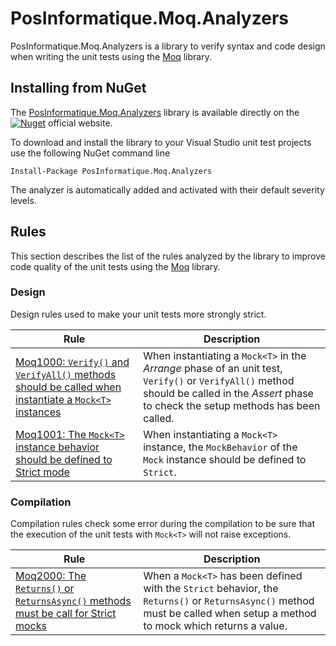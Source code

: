 # PosInformatique.Moq.Analyzers
PosInformatique.Moq.Analyzers is a library to verify syntax and code design when writing the unit tests using the [Moq](https://github.com/devlooped/moq) library.

## Installing from NuGet
The [PosInformatique.Moq.Analyzers](https://www.nuget.org/packages/PosInformatique.FluentAssertions.Json/)
library is available directly on the
[![Nuget](https://img.shields.io/nuget/v/PosInformatique.Moq.Analyzers)](https://www.nuget.org/packages/PosInformatique.Moq.Analyzers/)
official website.

To download and install the library to your Visual Studio unit test projects use the following NuGet command line 

```
Install-Package PosInformatique.Moq.Analyzers
```

The analyzer is automatically added and activated with their default severity levels.

## Rules

This section describes the list of the rules analyzed by the library to improve code quality of the unit tests using
the [Moq](https://github.com/devlooped/moq) library.

### Design

Design rules used to make your unit tests more strongly strict.

| Rule | Description |
| - | - |
| [Moq1000: `Verify()` and `VerifyAll()` methods should be called when instantiate a `Mock<T>` instances](docs/design/Moq1000.md) | When instantiating a `Mock<T>` in the *Arrange* phase of an unit test, `Verify()` or `VerifyAll()` method should be called in the *Assert* phase to check the setup methods has been called. |
| [Moq1001: The `Mock<T>` instance behavior should be defined to Strict mode](docs/design/Moq1001.md) | When instantiating a `Mock<T>` instance, the `MockBehavior` of the `Mock` instance should be defined to `Strict`. |


### Compilation

Compilation rules check some error during the compilation to be sure that the execution of the unit tests with `Mock<T>` will not raise exceptions.

| Rule | Description |
| - | - |
| [Moq2000: The `Returns()` or `ReturnsAsync()` methods must be call for Strict mocks](docs/design/Moq2000.md) | When a `Mock<T>` has been defined with the `Strict` behavior, the `Returns()` or `ReturnsAsync()` method must be called when setup a method to mock which returns a value. |
